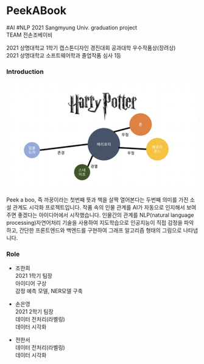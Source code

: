 # PeekABook  
#AI #NLP
2021 Sangmyung Univ. graduation project  
TEAM 전손조베이비  
  
  2021 상명대학교 1학기 캡스톤디자인 경진대회 공과대학 우수작품상(장려상)  
  2021 상명대학교 소프트웨어학과 졸업작품 심사 1등  
    
      
      
### Introduction  
  <p align="center"><img src="Expected_value.png" width="900"></p> 
  Peek a boo, 즉 까꿍이라는 첫번째 뜻과 책을 살짝 열어본다는 두번째 의미를 가진 소설 관계도 시각화 프로젝트입니다. 작품 속의 인물 관계를 AI가 자동으로 인지해서 보여주면 좋겠다는 아이디어에서 시작했습니다. 인물간의 관계를 NLP(natural language processing)자연어처리 기술을 사용하여 지도학습으로 인공지능이 직접 감정을 파악하고, 간단한 프론트엔드와 백엔드를 구현하여 그래프 알고리즘 형태의 그림으로 나타냅니다.
   

  
### Role
+ 조한희  
 2021 1학기 팀장    
 아이디어 구상  
 감정 예측 모델, NER모델 구축  

+ 손은영  
  2021 2학기 팀장  
   데이터 전처리(라벨링)  
   데이터 시각화    
   
+ 전한서  
   데이터 전처리(라벨링)  
   데이터 시각화
